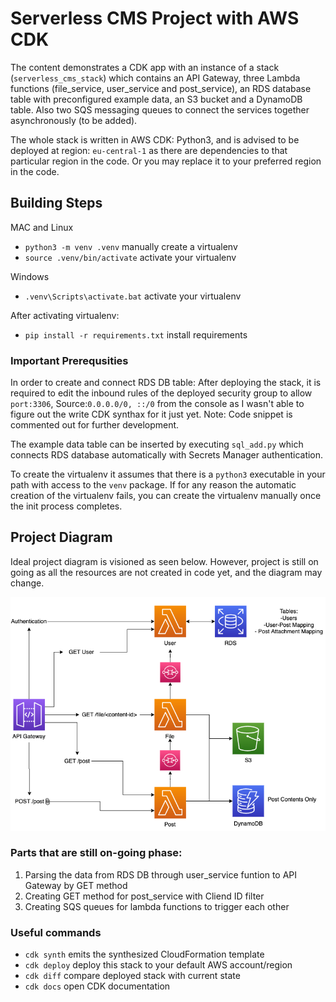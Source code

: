 
# Serverless CMS Project with AWS CDK

The content demonstrates a CDK app with an instance of a stack (`serverless_cms_stack`)
which contains an API Gateway, three Lambda functions (file_service, user_service and post_service),
an RDS database table with preconfigured example data, an S3 bucket and a DynamoDB table. Also two SQS
messaging queues to connect the services together asynchronously (to be added).

The whole stack is written in AWS CDK: Python3, and is advised to be deployed at region: `eu-central-1`
as there are dependencies to that particular region in the code. Or you may replace it to your preferred region in the code.
## Building Steps
MAC and Linux
 * `python3 -m venv .venv`                manually create a virtualenv
 * `source .venv/bin/activate`            activate your virtualenv

Windows
 * `.venv\Scripts\activate.bat`           activate your virtualenv     

After activating virtualenv:
 * `pip install -r requirements.txt`      install requirements

### Important Prerequsities
In order to create and connect RDS DB table: After deploying the stack, it is required to edit the inbound rules of the deployed
security group to allow `port:3306`, Source:`0.0.0.0/0, ::/0` from the console as I wasn't able to figure out the write CDK synthax for it just yet.
Note: Code snippet is commented out for further development.

The example data table can be inserted by executing `sql_add.py` which connects RDS database automatically with Secrets Manager authentication.

To create the virtualenv it assumes that there is a `python3` executable in your path with access to the `venv` package.
If for any reason the automatic creation of the virtualenv fails, you can create the virtualenv manually once the init process completes.

  

## Project Diagram
Ideal project diagram is visioned as seen below. However, project is still on going as all the resources are not created in code yet, and the diagram may change.

![alt text](https://github.com/askininan/Serverless-CMS/blob/main/architecture%20diagram/CMS_Diagram.drawio.png)


### Parts that are still on-going phase:
1. Parsing the data from RDS DB through user_service funtion to API Gateway by GET method
2. Creating GET method for post_service with Cliend ID filter
3. Creating SQS queues for lambda functions to trigger each other

### Useful commands

 * `cdk synth`       emits the synthesized CloudFormation template
 * `cdk deploy`      deploy this stack to your default AWS account/region
 * `cdk diff`        compare deployed stack with current state
 * `cdk docs`        open CDK documentation

